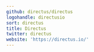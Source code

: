 ```yaml
---
github: directus/directus
logohandle: directusio
sort: directus
title: Directus
twitter: directus
website: 'https://directus.io/'
---
```

